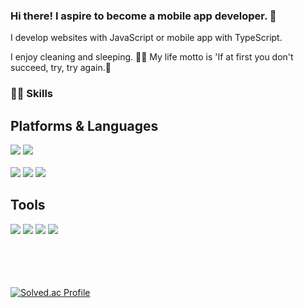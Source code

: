 ### Hi there! I aspire to become a mobile app developer. 👋 
I develop websites with JavaScript or mobile app with TypeScript. 

I enjoy cleaning and sleeping. 🧹🛌
My life motto is 'If at first you don't succeed, try, try again.🔁

<h3>💪🏻 Skills</h3>
<h2>Platforms & Languages</h2>
<div>
  <img src="https://img.shields.io/badge/Android-34A853?style=flat-square&logo=Android&logoColor=FFFFFF"/>
  <img src="https://img.shields.io/badge/ReactNative-65ADF1?style=flat-square&logo=React&logoColor=000000"/><br/><br/>
  <img src="https://img.shields.io/badge/React-61DAFB?style=flat-square&logo=React&logoColor=000000"/>
  <img src="https://img.shields.io/badge/JavaScript-F7DF1E?style=flat-square&logo=JavaScript&logoColor=000000"/>
  <img src="https://img.shields.io/badge/TypeScript-3178C6?style=flat-square&logo=TypeScript&logoColor=000000"/>
</div>

<h2>Tools</h2>
<div>
  <img src="https://img.shields.io/badge/Visual Studio Code-FFFFFF?style=flat-square&logo=Visual Studio Code&logoColor=007ACC"/>
  <img src="https://img.shields.io/badge/Android Studio-FFFFFF?style=flat-square&logo=Android Studio&logoColor=3DDC84"/>
  <img src="https://img.shields.io/badge/Git-F05032?style=flat-square&logo=Git&logoColor=FFFFFF"/>
  <img src="https://img.shields.io/badge/Notion-000000?style=flat-square&logo=Notion&logoColor=FFFFFF"/>
</div>

<!--![Anurag's GitHub stats](https://github-readme-stats.vercel.app/api?username=zziwonCHOI&show_icons=true&theme=radical)-->

<!--
**zziwonCHOI/zziwonCHOI** is a ✨ _special_ ✨ repository because its `README.md` (this file) appears on your GitHub profile.

Here are some ideas to get you started:

- 🔭 I’m currently working on ...
- 🌱 I’m currently learning ...
- 👯 I’m looking to collaborate on ...
- 🤔 I’m looking for help with ...
- 💬 Ask me about ...
- 📫 How to reach me: ...
- 😄 Pronouns: ...
- ⚡ Fun fact: ...
-->
<br><br><br><br>
[![Solved.ac Profile](http://mazassumnida.wtf/api/v2/generate_badge?boj=wldnjssem6)](https://solved.ac/wldnjssem6/)
